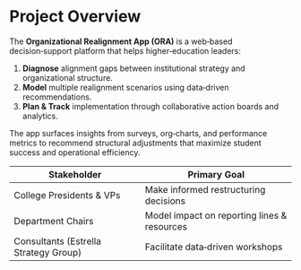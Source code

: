 # Project Overview

The **Organizational Realignment App (ORA)** is a web‑based decision‑support platform that helps higher‑education leaders:
1. **Diagnose** alignment gaps between institutional strategy and organizational structure.  
2. **Model** multiple realignment scenarios using data‑driven recommendations.  
3. **Plan & Track** implementation through collaborative action boards and analytics.

The app surfaces insights from surveys, org‑charts, and performance metrics to recommend structural adjustments that maximize student success and operational efficiency.

| Stakeholder | Primary Goal |
|-------------|--------------|
| College Presidents & VPs | Make informed restructuring decisions |
| Department Chairs | Model impact on reporting lines & resources |
| Consultants (Estrella Strategy Group) | Facilitate data‑driven workshops |


